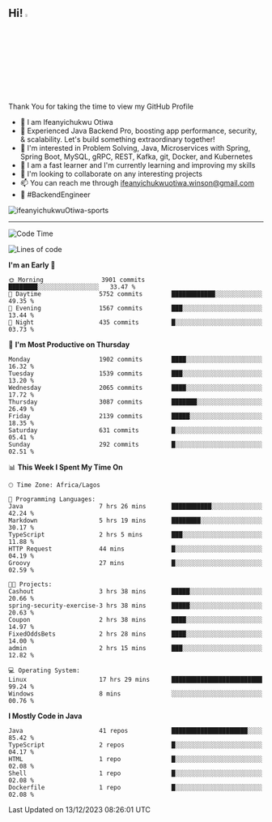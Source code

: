 <!-- BLOG-POST-LIST:START --><!-- BLOG-POST-LIST:END -->

## Hi! <img src="https://media.giphy.com/media/hvRJCLFzcasrR4ia7z/giphy.gif" width="4%"> 

Thank You for taking the time to view my GitHub Profile

- 👋 I am Ifeanyichukwu Otiwa
- 🚀 Experienced Java Backend Pro, boosting app performance, security, & scalability. Let's build something extraordinary together!
- 👀 I'm interested in Problem Solving, Java, Microservices with Spring, Spring Boot, MySQL, gRPC, REST, Kafka, git, Docker, and Kubernetes
- 🌱 I am a fast learner and I'm currently learning and improving my skills
- 💞️ I'm looking to collaborate on any interesting projects
- 📫 You can reach me through ifeanyichukwuotiwa.winson@gmail.com
- 🚀 #BackendEngineer

<p align="left" marginTop="10px"> <img src="https://komarev.com/ghpvc/?username=ifeanyichukwuOtiwa-sports&label=Profile%20views&color=0e75b6&style=for-the-badge" alt="ifeanyichukwuOtiwa-sports" /> </p>

***

<!--START_SECTION:waka-->
![Code Time](http://img.shields.io/badge/Code%20Time-2%2C033%20hrs%2055%20mins-blue)

![Lines of code](https://img.shields.io/badge/From%20Hello%20World%20I%27ve%20Written-4.3%20million%20lines%20of%20code-blue)

**I'm an Early 🐤** 

```text
🌞 Morning                3901 commits        ████████░░░░░░░░░░░░░░░░░   33.47 % 
🌆 Daytime                5752 commits        ████████████░░░░░░░░░░░░░   49.35 % 
🌃 Evening                1567 commits        ███░░░░░░░░░░░░░░░░░░░░░░   13.44 % 
🌙 Night                  435 commits         █░░░░░░░░░░░░░░░░░░░░░░░░   03.73 % 
```
📅 **I'm Most Productive on Thursday** 

```text
Monday                   1902 commits        ████░░░░░░░░░░░░░░░░░░░░░   16.32 % 
Tuesday                  1539 commits        ███░░░░░░░░░░░░░░░░░░░░░░   13.20 % 
Wednesday                2065 commits        ████░░░░░░░░░░░░░░░░░░░░░   17.72 % 
Thursday                 3087 commits        ███████░░░░░░░░░░░░░░░░░░   26.49 % 
Friday                   2139 commits        █████░░░░░░░░░░░░░░░░░░░░   18.35 % 
Saturday                 631 commits         █░░░░░░░░░░░░░░░░░░░░░░░░   05.41 % 
Sunday                   292 commits         █░░░░░░░░░░░░░░░░░░░░░░░░   02.51 % 
```


📊 **This Week I Spent My Time On** 

```text
🕑︎ Time Zone: Africa/Lagos

💬 Programming Languages: 
Java                     7 hrs 26 mins       ███████████░░░░░░░░░░░░░░   42.24 % 
Markdown                 5 hrs 19 mins       ████████░░░░░░░░░░░░░░░░░   30.17 % 
TypeScript               2 hrs 5 mins        ███░░░░░░░░░░░░░░░░░░░░░░   11.88 % 
HTTP Request             44 mins             █░░░░░░░░░░░░░░░░░░░░░░░░   04.19 % 
Groovy                   27 mins             █░░░░░░░░░░░░░░░░░░░░░░░░   02.59 % 

🐱‍💻 Projects: 
Cashout                  3 hrs 38 mins       █████░░░░░░░░░░░░░░░░░░░░   20.66 % 
spring-security-exercise-3 hrs 38 mins       █████░░░░░░░░░░░░░░░░░░░░   20.63 % 
Coupon                   2 hrs 38 mins       ████░░░░░░░░░░░░░░░░░░░░░   14.97 % 
FixedOddsBets            2 hrs 28 mins       ████░░░░░░░░░░░░░░░░░░░░░   14.00 % 
admin                    2 hrs 15 mins       ███░░░░░░░░░░░░░░░░░░░░░░   12.82 % 

💻 Operating System: 
Linux                    17 hrs 29 mins      █████████████████████████   99.24 % 
Windows                  8 mins              ░░░░░░░░░░░░░░░░░░░░░░░░░   00.76 % 
```

**I Mostly Code in Java** 

```text
Java                     41 repos            █████████████████████░░░░   85.42 % 
TypeScript               2 repos             █░░░░░░░░░░░░░░░░░░░░░░░░   04.17 % 
HTML                     1 repo              █░░░░░░░░░░░░░░░░░░░░░░░░   02.08 % 
Shell                    1 repo              █░░░░░░░░░░░░░░░░░░░░░░░░   02.08 % 
Dockerfile               1 repo              █░░░░░░░░░░░░░░░░░░░░░░░░   02.08 % 
```




 Last Updated on 13/12/2023 08:26:01 UTC
<!--END_SECTION:waka-->

<!--
<p align="center">
![trophy](https://github-profile-trophy.vercel.app/?username=ifeanyichukwuOtiwa-sports&theme=onedark) (https://github.com/ryo-ma/github-profile-trophy)
</p>
-->

<!---
ifeanyi-otiwa/ifeanyi-otiwa is a ✨ special ✨ repository because its `README.md` (this file) appears on your GitHub profile.
You can click the Preview link to take a look at your changes.
--->

